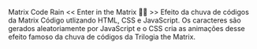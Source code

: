 Matrix Code Rain << Enter in the Matrix 👨‍💻 >>
Efeito da chuva de códigos da Matrix
Código utlizando HTML, CSS e JavaScript.
Os caracteres são gerados aleatoriamente por JavaScript e o CSS cria as animações desse efeito famoso da chuva de códigos da Trilogia the Matrix.
